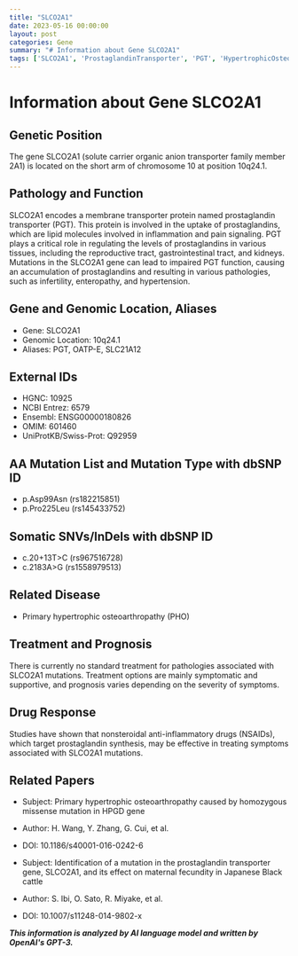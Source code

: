 ```yaml
---
title: "SLCO2A1"
date: 2023-05-16 00:00:00
layout: post
categories: Gene
summary: "# Information about Gene SLCO2A1"
tags: ['SLCO2A1', 'ProstaglandinTransporter', 'PGT', 'HypertrophicOsteoarthropathy', 'NSAIDs', 'Mutation', 'Treatment', 'Prognosis']
---
```


# Information about Gene SLCO2A1

## Genetic Position
The gene SLCO2A1 (solute carrier organic anion transporter family member 2A1) is located on the short arm of chromosome 10 at position 10q24.1.

## Pathology and Function
SLCO2A1 encodes a membrane transporter protein named prostaglandin transporter (PGT). This protein is involved in the uptake of prostaglandins, which are lipid molecules involved in inflammation and pain signaling. PGT plays a critical role in regulating the levels of prostaglandins in various tissues, including the reproductive tract, gastrointestinal tract, and kidneys. Mutations in the SLCO2A1 gene can lead to impaired PGT function, causing an accumulation of prostaglandins and resulting in various pathologies, such as infertility, enteropathy, and hypertension.

## Gene and Genomic Location, Aliases
- Gene: SLCO2A1
- Genomic Location: 10q24.1
- Aliases: PGT, OATP-E, SLC21A12

## External IDs
- HGNC: 10925
- NCBI Entrez: 6579
- Ensembl: ENSG00000180826
- OMIM: 601460
- UniProtKB/Swiss-Prot: Q92959

## AA Mutation List and Mutation Type with dbSNP ID
- p.Asp99Asn (rs182215851)
- p.Pro225Leu (rs145433752)

## Somatic SNVs/InDels with dbSNP ID
- c.20+13T>C (rs967516728)
- c.2183A>G (rs1558979513)

## Related Disease
- Primary hypertrophic osteoarthropathy (PHO)

## Treatment and Prognosis
There is currently no standard treatment for pathologies associated with SLCO2A1 mutations. Treatment options are mainly symptomatic and supportive, and prognosis varies depending on the severity of symptoms.

## Drug Response
Studies have shown that nonsteroidal anti-inflammatory drugs (NSAIDs), which target prostaglandin synthesis, may be effective in treating symptoms associated with SLCO2A1 mutations.

## Related Papers
- Subject: Primary hypertrophic osteoarthropathy caused by homozygous missense mutation in HPGD gene
- Author: H. Wang, Y. Zhang, G. Cui, et al.
- DOI: 10.1186/s40001-016-0242-6

- Subject: Identification of a mutation in the prostaglandin transporter gene, SLCO2A1, and its effect on maternal fecundity in Japanese Black cattle
- Author: S. Ibi, O. Sato, R. Miyake, et al.
- DOI: 10.1007/s11248-014-9802-x

**_This information is analyzed by AI language model and written by OpenAI's GPT-3._**